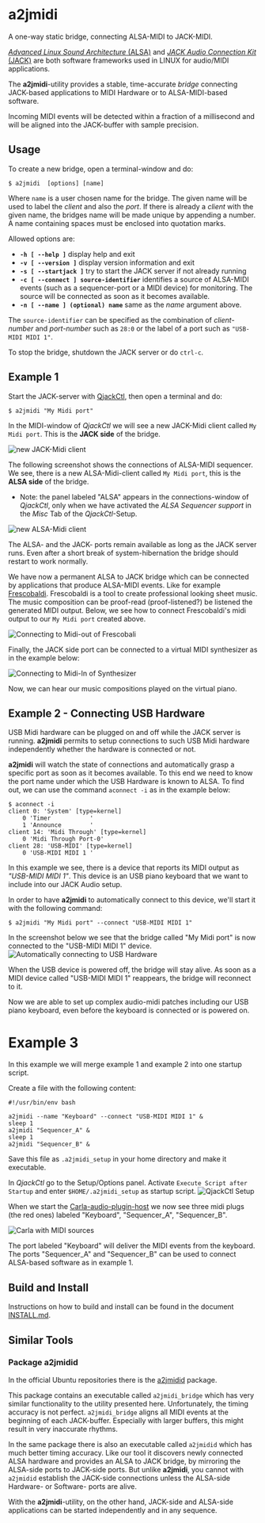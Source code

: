 # a2jmidi

A one-way static bridge, connecting ALSA-MIDI to JACK-MIDI.

[_Advanced Linux Sound Architecture_ (ALSA)](https://alsa-project.org/) 
and
[_JACK Audio Connection Kit_ (JACK)](https://jackaudio.org/)
are both software frameworks used in LINUX for audio/MIDI applications.

The __a2jmidi__-utility provides a stable, time-accurate _bridge_ connecting
JACK-based applications
to MIDI Hardware or to ALSA-MIDI-based software. 

Incoming MIDI events will be detected within a fraction of a millisecond 
and will be aligned into the JACK-buffer 
with sample precision. 

## Usage
To create a new bridge, open a terminal-window and do:

```console
$ a2jmidi  [options] [name]
```
Where `name` is a user chosen name for the bridge.
The given name will be used to label the _client_ and also the _port_. If there is already a
_client_ with the given name, the bridges name will be made unique by appending a number.
A name containing spaces must be enclosed into quotation marks.

Allowed options are:

- __`-h [ --help ]`__ display help and exit
- __`-v [ --version ]`__ display version information and exit
- __`-s [ --startjack ]`__ try to start the JACK server if not already running
- __`-c [ --connect ] source-identifier`__ identifies a source of ALSA-MIDI events (such as a sequencer-port
  or a MIDI device) for monitoring. The source will be connected as soon as it becomes available.
- __`-n [ --name ] (optional) name`__ same as the _name_ argument above. 
  
The `source-identifier` can be specified as the combination of _client-number_ and _port-number_
such as `28:0` or the label of a port such as `"USB-MIDI MIDI 1"`.

To stop the bridge, shutdown the JACK server or do `ctrl-c`.

## Example 1 
Start the JACK-server with [QjackCtl](https://qjackctl.sourceforge.io/),
then open a terminal and do: 

```console
$ a2jmidi "My Midi port"
```
In the MIDI-window of _QjackCtl_ we will see a new JACK-Midi client called `My Midi port`.
This is the __JACK side__ of the bridge.

![new JACK-Midi client](doc/img/screenshot03.png "new JACK-Midi client")   
 
The following screenshot shows the connections of ALSA-MIDI sequencer.
We see, there is a new ALSA-Midi-client called `My Midi port`, this is the 
__ALSA side__ of the bridge.
 
- Note: the panel labeled "ALSA" appears in the connections-window 
of _QjackCtl_, only when we have 
activated the _ALSA Sequencer support_ in the _Misc_ Tab of the _QjackCtl_-Setup.

![new ALSA-Midi client](doc/img/screenshot02.png "new ALSA-Midi client")

The ALSA- and the JACK- ports remain available as long as the  JACK server 
runs. Even after a short break of system-hibernation the bridge should restart
to work normally.

We have now a permanent ALSA to JACK bridge which
can be connected by applications that produce ALSA-MIDI events. Like
for example [Frescobaldi](https://www.frescobaldi.org/). Frescobaldi is a 
tool to create professional looking sheet music. The music composition can be proof-read 
(proof-listened?) be listened the generated MIDI output.
Below, we see how to connect Frescobaldi's midi output to 
our `My Midi port` created above.

![Connecting to Midi-out of Frescobali](doc/img/frescobaldi.png "Connecting to Midi-out of Frescobali")

Finally, the JACK side port can be connected to a virtual MIDI synthesizer as in the example below:

![Connecting to Midi-In of Synthesizer](doc/img/screenshot05.png "Connecting to Midi-In of Synthesizer")

Now, we can hear our music compositions played on the virtual piano.

## Example 2 - Connecting USB Hardware

USB Midi hardware can be plugged on and off while the JACK server is running. 
__a2jmidi__ permits to setup connections to such USB Midi hardware independently
whether the hardware is connected or not.
 
__a2jmidi__ will watch the state of connections and automatically grasp a specific 
port as soon as it becomes available. To this end we need to know the port name 
under which the USB Hardware is known to ALSA. To find out, we can use
the command `aconnect -i` as in the example below:
```console
$ aconnect -i
client 0: 'System' [type=kernel]
    0 'Timer           '
    1 'Announce        '
client 14: 'Midi Through' [type=kernel]
    0 'Midi Through Port-0'
client 28: 'USB-MIDI' [type=kernel]
    0 'USB-MIDI MIDI 1 '
```
In this example we see, there is a device that
reports its MIDI output as _"USB-MIDI MIDI 1"_. 
This device is an USB piano keyboard that we want to 
include into our JACK Audio setup.

In order to have __a2jmidi__ to automatically 
connect to this device, we'll start it with the following command:
```console
$ a2jmidi "My Midi port" --connect "USB-MIDI MIDI 1"
```
In the screenshot below we see that the bridge called "My Midi port" 
is now connected to the "USB-MIDI MIDI 1" device.
![Automatically connecting to USB Hardware](doc/img/screenshot06.png "Automatically connecting to USB Hardware")

When the USB device is powered off, the bridge will stay alive. As soon as 
a MIDI device called "USB-MIDI MIDI 1" reappears, the bridge will reconnect to it.

Now we are able to set up complex audio-midi patches including our
USB piano keyboard, even 
before the keyboard is connected or is powered on.

# Example 3

In this example we will merge example 1 and example 2 into one
startup script.   

Create a file with the following content:
```shell script
#!/usr/bin/env bash

a2jmidi --name "Keyboard" --connect "USB-MIDI MIDI 1" & 
sleep 1
a2jmidi "Sequencer_A" & 
sleep 1 
a2jmidi "Sequencer_B" &  

```
Save this file as `.a2jmidi_setup` in your home directory and make it executable.

In _QjackCtl_ go to the Setup/Options panel. Activate `Execute Script after Startup`
and enter `$HOME/.a2jmidi_setup` as startup script.
![QjackCtl Setup](doc/img/screenshot08.png "QjackCtl Setup")

When we start the
[Carla-audio-plugin-host](https://github.com/falkTX/Carla)
we now see three midi plugs (the red ones) labeled "Keyboard", "Sequencer_A", "Sequencer_B".

![Carla with MIDI sources](doc/img/screenshot07.png "Carla with MIDI sources")

The port labeled "Keyboard" will deliver the MIDI events from the keyboard.
The ports  "Sequencer_A" and "Sequencer_B" can be used to connect ALSA-based software as in example 1.

## Build and Install

Instructions on how to build and install can be found
in the document [INSTALL.md](INSTALL.md).

## Similar Tools

### Package a2jmidid

In the official Ubuntu repositories 
there is the [a2jmidid](https://packages.ubuntu.com/groovy/a2jmidid) package.

This package contains an executable called `a2jmidi_bridge` which has very 
similar functionality to
the utility presented here. 
Unfortunately, the timing accuracy is not perfect. `a2jmidi_bridge` aligns 
all MIDI events at the beginning 
of each JACK-buffer. Especially with larger buffers, this might result in very inaccurate 
rhythms. 

In the same package there is also an executable called `a2jmidid` which
has much better timing accuracy. Like our tool it discovers newly connected ALSA hardware
and provides an ALSA to JACK bridge, by mirroring the ALSA-side ports to JACK-side ports.
But unlike __a2jmidi__, you cannot with `a2jmidid` establish the JACK-side connections 
unless the ALSA-side Hardware- or Software- ports are alive. 

With the __a2jmidi__-utility, on the other hand, JACK-side and ALSA-side applications 
can be started independently and in any sequence.

